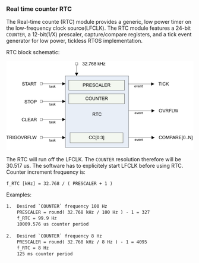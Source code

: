 ### Real time counter RTC
The Real-time counte (RTC) module provides a generic, low power timer on the
low-frequency clock source(LFCLK). The RTC module features a 24-bit `COUNTER`,
a 12-bit(1/X) prescaler, capture/compare registers, and a tick event generator
for low power, tickless RTOS implementation.

RTC block schematic:

![RTC block schematic](images/rtc_block_schematic.png)

The RTC will run off the LFCLK. The `COUNTER` resolution therefore will be
30.517 us. The software has to explicitely start LFCLK before using RTC.
Counter increment frequency is:
```
f_RTC [kHz] = 32.768 / ( PRESCALER + 1 )
```
Examples:
```
1.  Desired `COUNTER` frequency 100 Hz
    PRESCALER = round( 32.768 kHz / 100 Hz ) - 1 = 327
    f_RTC = 99.9 Hz
    10009.576 us counter period

2.  Desired `COUNTER` frequency 8 Hz
    PRESCALER = round( 32.768 kHz / 8 Hz ) - 1 = 4095
    f_RTC = 8 Hz
    125 ms counter period
```
